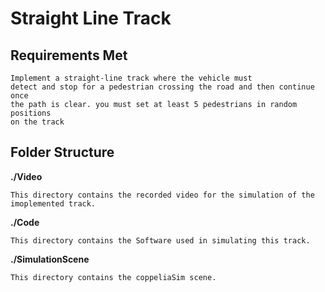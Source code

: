 # Straight Line Track

## Requirements Met
    Implement a straight-line track where the vehicle must
    detect and stop for a pedestrian crossing the road and then continue once
    the path is clear. you must set at least 5 pedestrians in random positions
    on the track

## Folder Structure

**./Video**    

    This directory contains the recorded video for the simulation of the imoplemented track.

**./Code**

    This directory contains the Software used in simulating this track.

**./SimulationScene**

    This directory contains the coppeliaSim scene. 